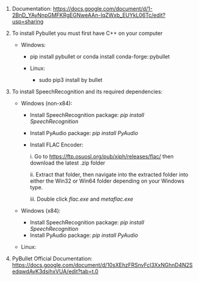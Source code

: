 1) Documentation: https://docs.google.com/document/d/1-2BnD_YAyNnpGMFKRgEGNweAAn-IqZWxb_EUYkL06Tc/edit?usp=sharing
   
2) To install Pybullet you must first have C++ on your computer
   - Windows:
        - pip install pybullet 
          or
          conda install conda-forge::pybullet

     - Linux:
        - sudo pip3 install by bullet

3) To install SpeechRecognition and its required dependencies:
    - Windows (non-x84):
        - Install SpeechRecognition package:
            *pip install SpeechRecognition*
        - Install PyAudio package:
            *pip install PyAudio*
        - Install FLAC Encoder:
            
            i. Go to https://ftp.osuosl.org/pub/xiph/releases/flac/ then download
            the latest .zip folder

            ii. Extract that folder, then navigate into the extracted folder into either the Win32
            or Win64 folder depending on your Windows type. 

            iii. Double click *flac.exe* and *metaflac.exe*
    
    - Windows (x84):
        - Install SpeechRecognition package:
            *pip install SpeechRecognition*
        - Install PyAudio package:
            *pip install PyAudio*
    
    - Linux:
      
3) PyBullet Official Documentation: https://docs.google.com/document/d/10sXEhzFRSnvFcl3XxNGhnD4N2SedqwdAvK3dsihxVUA/edit?tab=t.0
